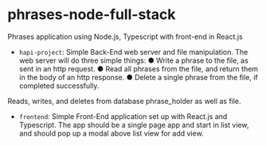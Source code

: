 # phrases-node-full-stack
Phrases application using Node.js, Typescript with front-end in React.js 

* `hapi-project`:</h4> Simple Back-End web server and file manipulation. The web server will do three simple things:
● Write a phrase to the file, as sent in an http request.
● Read all phrases from the file, and return them in the body of an http response.
● Delete a single phrase from the file, if completed successfully.

Reads, writes, and deletes from database phrase_holder as well as file.

* `frontend`:</h4> Simple Front-End application set up with React.js and Typescript. The app should be a single page app and start in list view, and should pop up a modal
above list view for add view.




